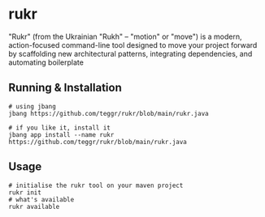 # rukr
"Rukr" (from the Ukrainian "Rukh" – "motion" or "move") is a modern, action-focused command-line tool designed to move your project forward by scaffolding new architectural patterns, integrating dependencies, and automating boilerplate

## Running & Installation

```shell
# using jbang
jbang https://github.com/teggr/rukr/blob/main/rukr.java

# if you like it, install it
jbang app install --name rukr https://github.com/teggr/rukr/blob/main/rukr.java
```

## Usage

```shell
# initialise the rukr tool on your maven project
rukr init
# what's available 
rukr available
```